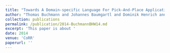 ```yaml
---
title: "Towards A Domain-specific Language For Pick-And-Place Applications"
author: "Thomas Buchmann and Johannes Baumgartl and Dominik Henrich and Bernhard Westfechtel"
collection: publications
permalink: /publication/2014-BuchmannBHW14.md
excerpt: 'This paper is about '
date: 2014
venue: 'CoRR'
paperurl: ''
---
```

